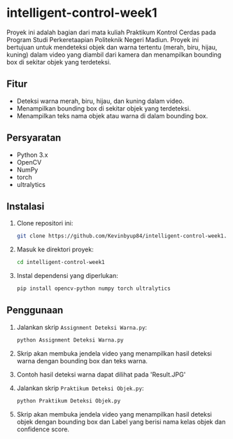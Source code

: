 # intelligent-control-week1

Proyek ini adalah bagian dari mata kuliah Praktikum Kontrol Cerdas pada Program Studi Perkeretaapian Politeknik Negeri Madiun. Proyek ini bertujuan untuk mendeteksi objek dan warna tertentu (merah, biru, hijau, kuning) dalam video yang diambil dari kamera dan menampilkan bounding box di sekitar objek yang terdeteksi.

## Fitur

- Deteksi warna merah, biru, hijau, dan kuning dalam video.
- Menampilkan bounding box di sekitar objek yang terdeteksi.
- Menampilkan teks nama objek atau warna di dalam bounding box.

## Persyaratan

- Python 3.x
- OpenCV
- NumPy
- torch
- ultralytics

## Instalasi

1. Clone repositori ini:
    ```bash
    git clone https://github.com/Kevinbyup84/intelligent-control-week1.git
    ```
2. Masuk ke direktori proyek:
    ```bash
    cd intelligent-control-week1
    ```
3. Instal dependensi yang diperlukan:
    ```bash
    pip install opencv-python numpy torch ultralytics
    ```

## Penggunaan

1. Jalankan skrip `Assignment Deteksi Warna.py`:
    ```bash
    python Assignment Deteksi Warna.py
    ```
2. Skrip akan membuka jendela video yang menampilkan hasil deteksi warna dengan bounding box dan teks warna.

3. Contoh hasil deteksi warna dapat dilihat pada 'Result.JPG'

4. Jalankan skrip `Praktikum Deteksi Objek.py`:
    ```bash
    python Praktikum Deteksi Objek.py
    ```
5. Skrip akan membuka jendela video yang menampilkan hasil deteksi objek dengan bounding box dan Label yang berisi nama kelas objek dan confidence score.

